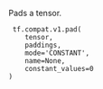 Pads a tensor.

```
 tf.compat.v1.pad(
    tensor,
    paddings,
    mode='CONSTANT',
    name=None,
    constant_values=0
)
```

